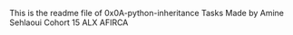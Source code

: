 This is the readme file of 0x0A-python-inheritance Tasks
Made by Amine Sehlaoui
Cohort 15 ALX AFIRCA
